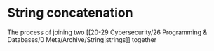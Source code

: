 
# String concatenation

The process of joining two [[20-29 Cybersecurity/26 Programming & Databases/0 Meta/Archive/String|strings]] together
